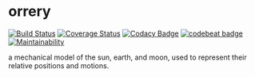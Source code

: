 # orrery

[![Build Status](https://app.travis-ci.org/furplag/orrery.svg?branch=master)](https://app.travis-ci.org/furplag/orrery)
[![Coverage Status](https://coveralls.io/repos/github/furplag/orrery/badge.svg?branch=master)](https://coveralls.io/github/furplag/orrery?branch=master)
[![Codacy Badge](https://api.codacy.com/project/badge/Grade/5fd25a5aed5a494a918700b1b48379b1)](https://www.codacy.com/app/furplag/orrery?utm_source=github.com&amp;utm_medium=referral&amp;utm_content=furplag/orrery&amp;utm_campaign=Badge_Grade)
[![codebeat badge](https://codebeat.co/badges/bfa0b1ba-eda7-4873-9407-6055615cea96)](https://codebeat.co/projects/github-com-furplag-orrery-master)
[![Maintainability](https://api.codeclimate.com/v1/badges/245fbeb87f1c26f7ecfd/maintainability)](https://codeclimate.com/github/furplag/orrery/maintainability)

a mechanical model of the sun, earth, and moon, used to represent their relative positions and motions.

